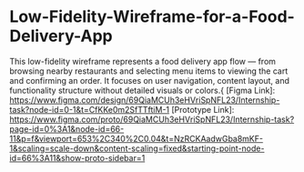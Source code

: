 # Low-Fidelity-Wireframe-for-a-Food-Delivery-App
This low-fidelity wireframe represents a food delivery app flow — from browsing nearby restaurants and selecting menu items to viewing the cart and confirming an order. It focuses on user navigation, content layout, and functionality structure without detailed visuals or colors.{
[Figma Link]: https://www.figma.com/design/69QiaMCUh3eHVriSpNFL23/Internship-task?node-id=0-1&t=CfKKe0m2SfTTftiM-1
[Prototype Link]: https://www.figma.com/proto/69QiaMCUh3eHVriSpNFL23/Internship-task?page-id=0%3A1&node-id=66-11&p=f&viewport=653%2C340%2C0.04&t=NzRCKAadwGba8mKF-1&scaling=scale-down&content-scaling=fixed&starting-point-node-id=66%3A11&show-proto-sidebar=1
